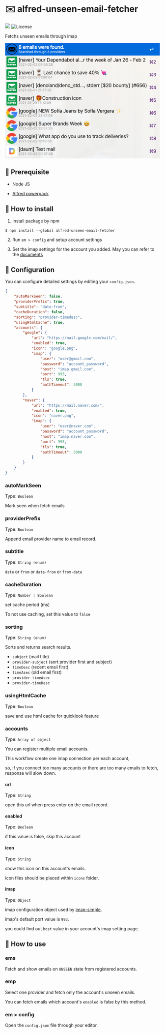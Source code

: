 # ✉️ alfred-unseen-email-fetcher

<img src="https://img.shields.io/badge/Alfred-4-blueviolet"> <img src="https://img.shields.io/github/license/jopemachine/alfred-unseen-email-fetcher.svg" alt="License">

Fetchs unseen emails through imap

<p align="center">
<img src="./demo.png">
</p>

## 📌 Prerequisite

* Node JS

* [Alfred powerpack](https://www.alfredapp.com/powerpack/)

##  🔨 How to install

1. Install package by npm

```
$ npm install --global alfred-unseen-email-fetcher
```

2. Run `em > config` and setup account settings

3. Set the imap settings for the account you added.
May you can refer to the [documents](https://github.com/jopemachine/alfred-unseen-email-fetcher/tree/master/documents)


## 📍 Configuration

You can configure detailed settings by editing your `config.json`.

```json
{
    "autoMarkSeen": false,
    "providerPrefix": true,
    "subtitle": "date-from",
    "cacheDuration": false,
    "sorting": "provider-timedesc",
    "usingHtmlCache": true,
    "accounts": {
        "google": {
            "url": "https://mail.google.com/mail/",
            "enabled": true,
            "icon": "google.png",
            "imap": {
                "user": "user@gmail.com",
                "password": "account_password",
                "host": "imap.gmail.com",
                "port": 993,
                "tls": true,
                "authTimeout": 3000
            }
        },
        "naver": {
            "url": "https://mail.naver.com/",
            "enabled": true,
            "icon": "naver.png",
            "imap": {
                "user": "user@naver.com",
                "password": "account_password",
                "host": "imap.naver.com",
                "port": 993,
                "tls": true,
                "authTimeout": 3000
            }
        }
    }
}
```
### autoMarkSeen

Type: `Boolean`

Mark seen when fetch emails

### providerPrefix

Type: `Boolean`

Append email provider name to email record.

### subtitle

Type: `String (enum)`

`date` or `from` or `date-from` or `from-date`

### cacheDuration

Type: `Number | Boolean`

set cache period (ms)

To not use caching, set this value to `false`

### sorting

Type: `String (enum)`

Sorts and returns search results.

* `subject` (mail title)
* `provider-subject` (sort provider first and subject)
* `timeDesc` (recent email first)
* `timeAsec` (old email first)
* `provider-timeAsec`
* `provider-timeDesc`

### usingHtmlCache

Type: `Boolean`

save and use html cache for quicklook feature

### accounts

Type: `Array of object`

You can register multiple email accounts.

This workflow create one imap connection per each account,

so, if you connect too many accounts or there are too many emails to fetch, response will slow down.

#### url

Type: `String`

open this url when press enter on the email record.

#### enabled

Type: `Boolean`

if this value is false, skip this account

#### icon

Type: `String`

show this icon on this account's emails.

icon files should be placed within `icons` folder. 

#### imap

Type: `Object`

imap configuration object used by [imap-simple](https://github.com/chadxz/imap-simple).

imap's default port value is `993`.

you could find out `host` value in your account's imap setting page.


## 📗 How to use

### ems

Fetch and show emails on `UNSEEN` state from registered accounts.

### emp

Select one provider and fetch only the account's unseen emails.

You can fetch emails which account's `enabled` is false by this method.

### em > config

Open the `config.json` file through your editor.

